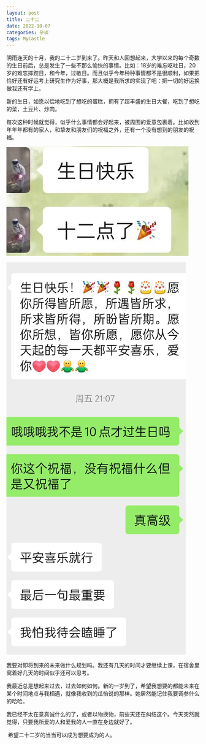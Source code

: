 ```yaml
---
layout: post
title: 二十二
date: 2022-10-07
categories: 杂谈
tags: MyCastle
---
```


   阴雨连天的十月，我的二十二岁到来了。昨天和人回想起来，大学以来的每个奇数的生日前后，总是发生了一些不那么愉快的事情。比如：18岁的难忘呕吐日，20岁的难忘摔跤日，和今年，过敏日。而且似乎今年种种事情都不是很顺利，如果把恰好还有好运考上研究生作为好事，那大概是我所求的实现了吧：把一切的好运换做我还有学上。

​    新的生日，如愿以偿地吃到了想吃的蛋糕，拥有了超丰盛的生日大餐，吃到了想吃的菜，土豆片、炒肉。

每次这种时候就觉得，似乎什么事情都会好起来，被周围的爱意包裹着。比如收到年年年都有的家人，和挚友和朋友们的祝福之外，还有一个没有想到的朋友的祝福。

![](imgsets/1.jpg)

![2](imgsets/2.jpg)

​    我要对即将到来的未来做什么规划吗。我还有几天的时间才要继续上课，在宿舍里窝着好几天的时间似乎还可以思考。

​    我最近总是想起来过去，过去如何如何。新的一岁到了，希望我想要的都能未来在某个时间地点与我相遇，就像我收到的瓜怡说的那样。她居然能记住我要调参什么的哈哈。

​    我已经不太在意真诚什么的了，或者以物换物，前些天还在纠结这个。今天突然就觉得，只要我所爱的人和爱我的人一直在身边就好了。

​    希望二十二岁的当当可以成为想要成为的人。

